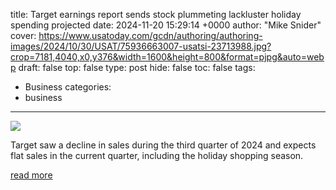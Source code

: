 title: Target earnings report sends stock plummeting lackluster holiday spending projected
date: 2024-11-20 15:29:14 +0000
author: "Mike Snider"
cover: https://www.usatoday.com/gcdn/authoring/authoring-images/2024/10/30/USAT/75936663007-usatsi-23713988.jpg?crop=7181,4040,x0,y376&width=1600&height=800&format=pjpg&auto=webp
draft: false
top: false
type: post
hide: false
toc: false
tags:
  - Business
categories:
  - business
---

![](https://www.usatoday.com/gcdn/authoring/authoring-images/2024/10/30/USAT/75936663007-usatsi-23713988.jpg?crop=7181,4040,x0,y376&width=1600&height=800&format=pjpg&auto=webp)

Target saw a decline in sales during the third quarter of 2024 and expects flat sales in the current quarter, including the holiday shopping season.

[read more](https://www.usatoday.com/story/money/2024/11/20/target-earnings-third-quarter/76309478007/)
